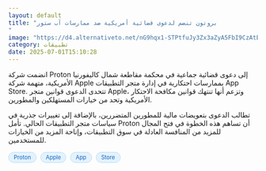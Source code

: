 ```yaml
---
layout: default
title: "بروتون تنضم لدعوى قضائية أمريكية ضد ممارسات آب ستور
"
image: "https://d4.alternativeto.net/nG9hqx1-STPtfuJy3Zx3aZyA5FbI9CzAtElYygFQYqM/rs:fill:1520:760:0/g:ce:0:0/YWJzOi8vZGlzdC9jb250ZW50LzE3NTEzODI2Mjg0MzYucG5n.png"
category: تطبيقات
date: 2025-07-01T15:10:28
---
```


انضمت شركة Proton إلى دعوى قضائية جماعية في محكمة مقاطعة شمال كاليفورنيا الأمريكية، متهمة شركة Apple بممارسات احتكارية في إدارة متجر التطبيقات App Store. تتحدى الدعوى قوانين متجر Apple، وتزعم أنها تنتهك قوانين مكافحة الاحتكار الأمريكية وتحد من خيارات المستهلكين والمطورين.

تطالب الدعوى بتعويضات مالية للمطورين المتضررين، بالإضافة إلى تغييرات جذرية في سياسات متجر التطبيقات الحالي. تأمل Proton أن تساهم هذه الخطوة في فتح المجال للمزيد من المنافسة العادلة في سوق التطبيقات، وإتاحة المزيد من الخيارات للمستخدمين.

<div style="margin-top:2px; margin-bottom:2px;"><a href="https://bidjadraft.github.io/?query=Proton" style="background:#e3f2fd; color:#1565c0; font-size:80%; border-radius:12px; padding:3px 10px; margin:2px 4px 2px 0; display:inline-block; border:1px solid #bbdefb; text-decoration:none;">Proton</a> <a href="https://bidjadraft.github.io/?query=Apple" style="background:#e3f2fd; color:#1565c0; font-size:80%; border-radius:12px; padding:3px 10px; margin:2px 4px 2px 0; display:inline-block; border:1px solid #bbdefb; text-decoration:none;">Apple</a> <a href="https://bidjadraft.github.io/?query=App" style="background:#e3f2fd; color:#1565c0; font-size:80%; border-radius:12px; padding:3px 10px; margin:2px 4px 2px 0; display:inline-block; border:1px solid #bbdefb; text-decoration:none;">App</a> <a href="https://bidjadraft.github.io/?query=Store" style="background:#e3f2fd; color:#1565c0; font-size:80%; border-radius:12px; padding:3px 10px; margin:2px 4px 2px 0; display:inline-block; border:1px solid #bbdefb; text-decoration:none;">Store</a></div><br><br>
